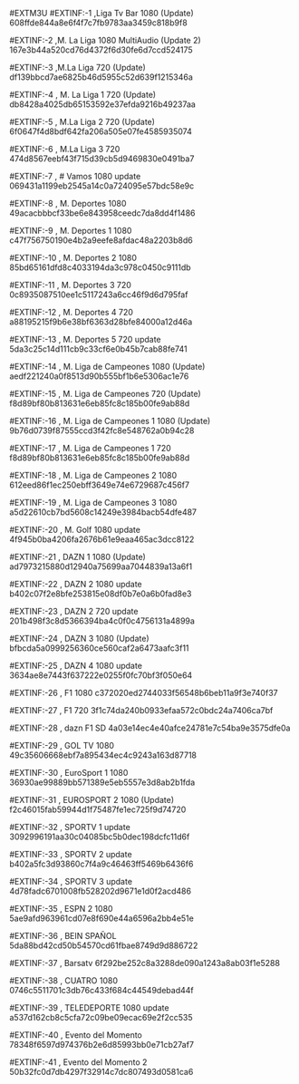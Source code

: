 #EXTM3U
#EXTINF:-1 ,Liga Tv Bar 1080 (Update)
608ffde844a8e6f4f7c7fb9783aa3459c818b9f8



#EXTINF:-2 ,M. La Liga 1080 MultiAudio (Update 2)
167e3b44a520cd76d4372f6d30fe6d7ccd524175



#EXTINF:-3 ,M.La Liga 720 (Update)
df139bbcd7ae6825b46d5955c52d639f1215346a


#EXTINF:-4 , M. La Liga 1 720 (Update)
db8428a4025db65153592e37efda9216b49237aa


#EXTINF:-5 , M.La Liga 2 720 (Update)
6f0647f4d8bdf642fa206a505e07fe4585935074



#EXTINF:-6 , M.La Liga 3 720
474d8567eebf43f715d39cb5d9469830e0491ba7

#EXTINF:-7 , # Vamos 1080 update
069431a1199eb2545a14c0a724095e57bdc58e9c

#EXTINF:-8 , M. Deportes 1080
49acacbbbcf33be6e843958ceedc7da8dd4f1486

#EXTINF:-9 , M. Deportes 1 1080
c47f756750190e4b2a9eefe8afdac48a2203b8d6

#EXTINF:-10 , M. Deportes 2 1080
85bd65161dfd8c4033194da3c978c0450c9111db

#EXTINF:-11 , M. Deportes 3 720
0c8935087510ee1c5117243a6cc46f9d6d795faf

#EXTINF:-12 , M. Deportes 4 720
a88195215f9b6e38bf6363d28bfe84000a12d46a

#EXTINF:-13 , M. Deportes 5 720 update
5da3c25c14d111cb9c33cf6e0b45b7cab88fe741

#EXTINF:-14 , M. Liga de Campeones 1080 (Update)
aedf221240a0f8513d90b555bf1b6e5306ac1e76

#EXTINF:-15 , M. Liga de Campeones 720 (Update)
f8d89bf80b813631e6eb85fc8c185b00fe9ab88d

#EXTINF:-16 , M. Liga de Campeones 1 1080 (Update)
9b76d0739f87555ccd3f42fc8e548762a0b94c28

#EXTINF:-17 , M. Liga de Campeones 1  720
f8d89bf80b813631e6eb85fc8c185b00fe9ab88d

#EXTINF:-18 , M. Liga de Campeones 2 1080
612eed86f1ec250ebff3649e74e6729687c456f7

#EXTINF:-19 , M. Liga de Campeones 3 1080
a5d22610cb7bd5608c14249e3984bacb54dfe487

#EXTINF:-20 , M. Golf 1080 update
4f945b0ba4206fa2676b61e9eaa465ac3dcc8122

#EXTINF:-21 , DAZN 1 1080  (Update)
ad7973215880d12940a75699aa7044839a13a6f1

#EXTINF:-22 , DAZN 2 1080 update
b402c07f2e8bfe253815e08df0b7e0a6b0fad8e3

#EXTINF:-23 , DAZN 2 720 update
201b498f3c8d5366394ba4c0f0c4756131a4899a

#EXTINF:-24 , DAZN 3  1080 (Update)
bfbcda5a0999256360ce560caf2a6473aafc3f11

#EXTINF:-25 , DAZN 4 1080 update
3634ae8e7443f637222e0255f0fc70bf3f050e64

#EXTINF:-26 , F1 1080
c372020ed2744033f56548b6beb11a9f3e740f37

#EXTINF:-27 , F1 720
3f1c74da240b0933efaa572c0bdc24a7406ca7bf

#EXTINF:-28 , dazn F1 SD
4a03e14ec4e40afce24781e7c54ba9e3575dfe0a

#EXTINF:-29 , GOL TV 1080
49c35606668ebf7a895434ec4c9243a163d87718

#EXTINF:-30 , EuroSport 1 1080
36930ae99889bb571389e5eb5557e3d8ab2b1fda

#EXTINF:-31 , EUROSPORT  2 1080 (Update)
f2c46015fab59944d1f75487fe1ec725f9d74720

#EXTINF:-32 , SPORTV 1 update 
3092996191aa30c04085bc5b0dec198dcfc11d6f

#EXTINF:-33 , SPORTV 2 update
b402a5fc3d93860c7f4a9c46463ff5469b6436f6

#EXTINF:-34 , SPORTV 3 update
4d78fadc6701008fb528202d9671e1d0f2acd486

#EXTINF:-35 , ESPN 2 1080
5ae9afd963961cd07e8f690e44a6596a2bb4e51e

#EXTINF:-36 , BEIN SPAÑOL
5da88bd42cd50b54570cd61fbae8749d9d886722

#EXTINF:-37 , Barsatv
6f292be252c8a3288de090a1243a8ab03f1e5288

#EXTINF:-38 , CUATRO 1080
0746c5511701c3db76c433f684c44549debad44f

#EXTINF:-39 , TELEDEPORTE 1080 update
a537d162cb8c5cfa72c09be09ecac69e2f2cc535

#EXTINF:-40 , Evento del Momento 
78348f6597d974376b2e6d85993bb0e71cb27af7

#EXTINF:-41 , Evento del Momento 2 
50b32fc0d7db4297f32914c7dc807493d0581ca6
